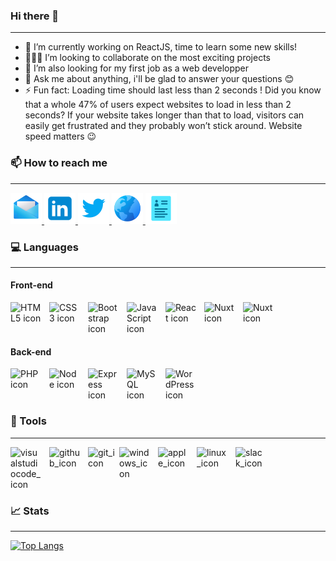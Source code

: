 ### Hi there 👋

---

- 🔭 I’m currently working on ReactJS, time to learn some new skills!
- 👨🏻‍💻 I’m looking to collaborate on the most exciting projects
- 🤔 I’m also looking for my first job as a web developper
- 💬 Ask me about anything, i'll be glad to answer your questions :blush:
- ⚡ Fun fact: Loading time should last less than 2 seconds ! Did you know that a whole 47% of users expect websites to load in less than 2 seconds? If your website takes longer than that to load, visitors can easily get frustrated and they probably won’t stick around. Website speed matters :wink:

### :mailbox: How to reach me

---

<a href="mailto:marek.volet@hotmail.fr" target="_blank">
<img src="./images/mail.png" width="50px" alt="mail_icon"/>
</a>
<a href="https://www.linkedin.com/in/marek-volet/" target="_blank">
<img src="./images/linkedin.png" width="50px" alt="linkedin_icon"/>
</a>
<a href="https://twitter.com/rrSyntax" target="_blank">
<img src="./images/twitter.png" width="50px" alt="twitter_icon"/>
</a>
<a href="https://portefolio-fawn.vercel.app/" target="_blank">
<img src="./images/globe.png" width="50px" alt="globe_icon"/>
</a>
<a href="https://cv-five-weld.vercel.app/html/online-version" target="_blank">
<img src="./images/cv.png" width="50px" alt="cv_icon"/>
</a>

### :computer: Languages

---

#### Front-end

<div style="display: flex">
    <img src="https://cdn.jsdelivr.net/gh/devicons/devicon/icons/html5/html5-original.svg" width="50px" alt="HTML5 icon" style="padding-right:12px"/> 
    <img src="https://cdn.jsdelivr.net/gh/devicons/devicon/icons/css3/css3-original.svg" width="50px" alt="CSS3 icon" style="padding-right:12px"/> 
    <img src="https://cdn.jsdelivr.net/gh/devicons/devicon/icons/bootstrap/bootstrap-original.svg" width="50px" alt="Bootstrap icon" style="padding-right:12px"/> 
    <img src="https://cdn.jsdelivr.net/gh/devicons/devicon/icons/javascript/javascript-original.svg" width="50px" alt="JavaScript icon" style="padding-right:12px"/> 
    <img src="https://cdn.jsdelivr.net/gh/devicons/devicon/icons/react/react-original.svg" width="50px" alt="React icon" style="padding-right:12px"/> 
    <img src="https://cdn.jsdelivr.net/gh/devicons/devicon@latest/icons/vuejs/vuejs-original-wordmark.svg" width="50px" alt="Nuxt icon" style="padding-right:12px" />
    <img src="https://cdn.jsdelivr.net/gh/devicons/devicon@latest/icons/nuxtjs/nuxtjs-original-wordmark.svg"  width="50px" alt="Nuxt icon" style="padding-right:12px" />
</div>

#### Back-end

<div style="display: flex">
    <img src="https://cdn.jsdelivr.net/gh/devicons/devicon/icons/php/php-original.svg" width="50px" alt="PHP icon" style="padding-right:12px"/> 
    <img src="https://cdn.jsdelivr.net/gh/devicons/devicon@latest/icons/nodejs/nodejs-plain-wordmark.svg" width="50px" alt="Node icon" style="padding-right:12px"/>
    <img src="https://cdn.jsdelivr.net/gh/devicons/devicon@latest/icons/express/express-original.svg" width="50px" alt="Express icon" style="padding-right:12px" />
    <img src="https://cdn.jsdelivr.net/gh/devicons/devicon/icons/mysql/mysql-original.svg" width="50px" alt="MySQL icon" style="padding-right:12px"/> 
    <img src="https://cdn.jsdelivr.net/gh/devicons/devicon/icons/wordpress/wordpress-original.svg" width="50px" alt="WordPress icon" style="padding-right:12px"/>   
</div>

### :wrench: Tools

---
<div style="display: flex">
    <img src="https://cdn.jsdelivr.net/gh/devicons/devicon/icons/vscode/vscode-original.svg" width="50px" alt="visualstudiocode_icon" style="padding-right:12px"/> 
    <img src="https://cdn.jsdelivr.net/gh/devicons/devicon/icons/github/github-original.svg" width="50px" alt="github_icon" style="padding-right:12px"/>
    <img src="https://cdn.jsdelivr.net/gh/devicons/devicon/icons/git/git-original.svg" width="50px" alt="git_icon"/>
    <img src="https://cdn.jsdelivr.net/gh/devicons/devicon/icons/windows8/windows8-original.svg" width="50px" alt="windows_icon" style="padding-right:12px"/>
    <img src="https://cdn.jsdelivr.net/gh/devicons/devicon/icons/apple/apple-original.svg" width="50px" alt="apple_icon" style="padding-right:12px"/>
    <img src="https://cdn.jsdelivr.net/gh/devicons/devicon/icons/linux/linux-original.svg" width="50px" alt="linux_icon" style="padding-right:12px"/>
    <img src="https://cdn.jsdelivr.net/gh/devicons/devicon/icons/slack/slack-original.svg" width="50px" alt="slack_icon" style="padding-right:12px"/>
</div>

### 📈 Stats

---

[![Top Langs](https://github-readme-stats.vercel.app/api/top-langs/?username=VOLETMarek&layout=compact&theme=vision-friendly-dark)](https://github.com/anuraghazra/github-readme-stats)
